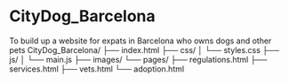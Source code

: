 # CityDog_Barcelona
To build up a website for expats in Barcelona who owns dogs and other pets
CityDog_Barcelona/
├── index.html
├── css/
│   └── styles.css
├── js/
│   └── main.js
├── images/
└── pages/
    ├── regulations.html
    ├── services.html
    ├── vets.html
    └── adoption.html
